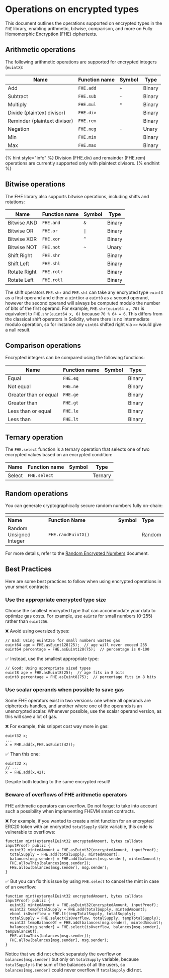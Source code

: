 # Operations on encrypted types

This document outlines the operations supported on encrypted types in the `FHE` library, enabling arithmetic, bitwise, comparison, and more on Fully Homomorphic Encryption (FHE) ciphertexts.

## Arithmetic operations

The following arithmetic operations are supported for encrypted integers (`euintX`):

| Name                         | Function name | Symbol | Type   |
| ---------------------------- | ------------- | ------ | ------ |
| Add                          | `FHE.add`     | `+`    | Binary |
| Subtract                     | `FHE.sub`     | `-`    | Binary |
| Multiply                     | `FHE.mul`     | `*`    | Binary |
| Divide (plaintext divisor)   | `FHE.div`     |        | Binary |
| Reminder (plaintext divisor) | `FHE.rem`     |        | Binary |
| Negation                     | `FHE.neg`     | `-`    | Unary  |
| Min                          | `FHE.min`     |        | Binary |
| Max                          | `FHE.max`     |        | Binary |

{% hint style="info" %}
Division (FHE.div) and remainder (FHE.rem) operations are currently supported only with plaintext divisors.
{% endhint %}

## Bitwise operations

The FHE library also supports bitwise operations, including shifts and rotations:

| Name         | Function name | Symbol | Type   |
| ------------ | ------------- | ------ | ------ |
| Bitwise AND  | `FHE.and`     | `&`    | Binary |
| Bitwise OR   | `FHE.or`      | `\|`   | Binary |
| Bitwise XOR  | `FHE.xor`     | `^`    | Binary |
| Bitwise NOT  | `FHE.not`     | `~`    | Unary  |
| Shift Right  | `FHE.shr`     |        | Binary |
| Shift Left   | `FHE.shl`     |        | Binary |
| Rotate Right | `FHE.rotr`    |        | Binary |
| Rotate Left  | `FHE.rotl`    |        | Binary |

The shift operators `FHE.shr` and `FHE.shl` can take any encrypted type `euintX` as a first operand and either a `uint8`or a `euint8` as a second operand, however the second operand will always be computed modulo the number of bits of the first operand. For example, `FHE.shr(euint64 x, 70)` is equivalent to `FHE.shr(euint64 x, 6)` because `70 % 64 = 6`. This differs from the classical shift operators in Solidity, where there is no intermediate modulo operation, so for instance any `uint64` shifted right via `>>` would give a null result.

## Comparison operations

Encrypted integers can be compared using the following functions:

| Name                  | Function name | Symbol | Type   |
| --------------------- | ------------- | ------ | ------ |
| Equal                 | `FHE.eq`      |        | Binary |
| Not equal             | `FHE.ne`      |        | Binary |
| Greater than or equal | `FHE.ge`      |        | Binary |
| Greater than          | `FHE.gt`      |        | Binary |
| Less than or equal    | `FHE.le`      |        | Binary |
| Less than             | `FHE.lt`      |        | Binary |

## Ternary operation

The `FHE.select` function is a ternary operation that selects one of two encrypted values based on an encrypted condition:

| Name   | Function name | Symbol | Type    |
| ------ | ------------- | ------ | ------- |
| Select | `FHE.select`  |        | Ternary |

## Random operations

You can generate cryptographically secure random numbers fully on-chain:

<table data-header-hidden><thead><tr><th></th><th width="206"></th><th></th><th></th></tr></thead><tbody><tr><td><strong>Name</strong></td><td><strong>Function Name</strong></td><td><strong>Symbol</strong></td><td><strong>Type</strong></td></tr><tr><td>Random Unsigned Integer</td><td><code>FHE.randEuintX()</code></td><td></td><td>Random</td></tr></tbody></table>

For more details, refer to the [Random Encrypted Numbers](https://docs.zama.ai/protocol/solidity-guides/smart-contract/operations/random) document.

## Best Practices

Here are some best practices to follow when using encrypted operations in your smart contracts:

### Use the appropriate encrypted type size

Choose the smallest encrypted type that can accommodate your data to optimize gas costs. For example, use `euint8` for small numbers (0-255) rather than `euint256`.

❌ Avoid using oversized types:

```solidity
// Bad: Using euint256 for small numbers wastes gas
euint64 age = FHE.asEuint128(25);  // age will never exceed 255
euint64 percentage = FHE.asEuint128(75);  // percentage is 0-100
```

✅ Instead, use the smallest appropriate type:

```solidity
// Good: Using appropriate sized types
euint8 age = FHE.asEuint8(25);  // age fits in 8 bits
euint8 percentage = FHE.asEuint8(75);  // percentage fits in 8 bits
```

### Use scalar operands when possible to save gas

Some FHE operators exist in two versions: one where all operands are ciphertexts handles, and another where one of the operands is an unencrypted scalar. Whenever possible, use the scalar operand version, as this will save a lot of gas.

❌ For example, this snippet cost way more in gas:

```solidity
euint32 x;
...
x = FHE.add(x,FHE.asEuint(42));
```

✅ Than this one:

```solidity
euint32 x;
// ...
x = FHE.add(x,42);
```

Despite both leading to the same encrypted result!

### Beware of overflows of FHE arithmetic operators

FHE arithmetic operators can overflow. Do not forget to take into account such a possibility when implementing FHEVM smart contracts.

❌ For example, if you wanted to create a mint function for an encrypted ERC20 token with an encrypted `totalSupply` state variable, this code is vulnerable to overflows:

```solidity
function mint(externalEuint32 encryptedAmount, bytes calldata inputProof) public {
  euint32 mintedAmount = FHE.asEuint32(encryptedAmount, inputProof);
  totalSupply = FHE.add(totalSupply, mintedAmount);
  balances[msg.sender] = FHE.add(balances[msg.sender], mintedAmount);
  FHE.allowThis(balances[msg.sender]);
  FHE.allow(balances[msg.sender], msg.sender);
}
```

✅ But you can fix this issue by using `FHE.select` to cancel the mint in case of an overflow:

```solidity
function mint(externalEuint32 encryptedAmount, bytes calldata inputProof) public {
  euint32 mintedAmount = FHE.asEuint32(encryptedAmount, inputProof);
  euint32 tempTotalSupply = FHE.add(totalSupply, mintedAmount);
  ebool isOverflow = FHE.lt(tempTotalSupply, totalSupply);
  totalSupply = FHE.select(isOverflow, totalSupply, tempTotalSupply);
  euint32 tempBalanceOf = FHE.add(balances[msg.sender], mintedAmount);
  balances[msg.sender] = FHE.select(isOverflow, balances[msg.sender], tempBalanceOf);
  FHE.allowThis(balances[msg.sender]);
  FHE.allow(balances[msg.sender], msg.sender);
}
```

Notice that we did not check separately the overflow on `balances[msg.sender]` but only on `totalSupply` variable, because `totalSupply` is the sum of the balances of all the users, so `balances[msg.sender]` could never overflow if `totalSupply` did not.
